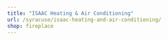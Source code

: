 ```yaml
---
title: "ISAAC Heating & Air Conditioning"
url: /syracuse/isaac-heating-and-air-conditioning/
shop: fireplace
---
```

